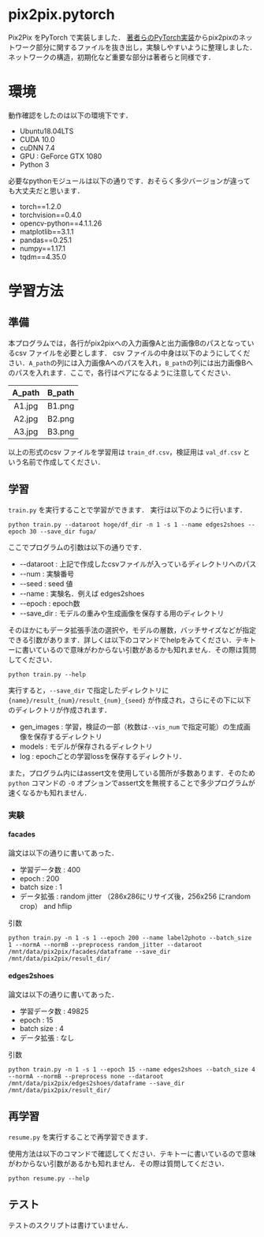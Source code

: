 # pix2pix.pytorch
Pix2Pix をPyTorch で実装しました．
[著者らのPyTorch実装](https://github.com/junyanz/pytorch-CycleGAN-and-pix2pix)からpix2pixのネットワーク部分に関するファイルを抜き出し，実験しやすいように整理しました．ネットワークの構造，初期化など重要な部分は著者らと同様です．

# 環境
動作確認をしたのは以下の環境下です．

- Ubuntu18.04LTS
- CUDA 10.0
- cuDNN 7.4
- GPU : GeForce GTX 1080
- Python 3

必要なpythonモジュールは以下の通りです．おそらく多少バージョンが違っても大丈夫だと思います．

- torch==1.2.0
- torchvision==0.4.0
- opencv-python==4.1.1.26
- matplotlib==3.1.1
- pandas==0.25.1
- numpy==1.17.1
- tqdm==4.35.0

# 学習方法
## 準備
本プログラムでは，各行がpix2pixへの入力画像Aと出力画像Bのパスとなっているcsv ファイルを必要とします．
csv ファイルの中身は以下のようにしてください．`A_path`の列には入力画像Aへのパスを入れ，`B_path`の列には出力画像Bへのパスを入れます．ここで，各行はペアになるように注意してください．

| A_path | B_path |
|:----:|:----|
|A1.jpg | B1.png|
|A2.jpg | B2.png|
|A3.jpg | B3.png|

以上の形式のcsv ファイルを学習用は `train_df.csv`，検証用は `val_df.csv` という名前で作成してください．

## 学習
`train.py` を実行することで学習ができます．
実行は以下のように行います．

```
python train.py --dataroot hoge/df_dir -n 1 -s 1 --name edges2shoes --epoch 30 --save_dir fuga/
```

ここでプログラムの引数は以下の通りです．
- --dataroot : 上記で作成したcsvファイルが入っているディレクトリへのパス
- --num : 実験番号
- --seed : seed 値
- --name : 実験名．例えば edges2shoes
- --epoch : epoch数
- --save_dir : モデルの重みや生成画像を保存する用のディレクトリ

そのほかにもデータ拡張手法の選択や，モデルの層数，バッチサイズなどが指定できる引数があります．詳しくは以下のコマンドでhelpをみてください．テキトーに書いているので意味がわからない引数があるかも知れません．その際は質問してください．
```
python train.py --help
```

実行すると，`--save_dir` で指定したディレクトリに`{name}/result_{num}/result_{num}_{seed}` が作成され，さらにその下に以下のディレクトリが作成されます．
- gen_images : 学習，検証の一部（枚数は`--vis_num` で指定可能）の生成画像を保存するディレクトリ
- models : モデルが保存されるディレクトリ
- log : epochごとの学習lossを保存するディレクトリ．

また，プログラム内にはassert文を使用している箇所が多数あります．そのため `python` コマンドの `-O` オプションでassert文を無視することで多少プログラムが速くなるかも知れません．

### 実験
#### facades
論文は以下の通りに書いてあった．
- 学習データ数 : 400
- epoch : 200
- batch size : 1
- データ拡張 : random jitter （286x286にリサイズ後，256x256 にrandom crop） and hflip

引数
```
python train.py -n 1 -s 1 --epoch 200 --name label2photo --batch_size 1 --normA --normB --preprocess random_jitter --dataroot /mnt/data/pix2pix/facades/dataframe --save_dir /mnt/data/pix2pix/result_dir/
```
#### edges2shoes
論文は以下の通りに書いてあった．
- 学習データ数 : 49825
- epoch : 15
- batch size : 4
- データ拡張 : なし

引数
```
python train.py -n 1 -s 1 --epoch 15 --name edges2shoes --batch_size 4 --normA --normB --preprocess none --dataroot /mnt/data/pix2pix/edges2shoes/dataframe --save_dir /mnt/data/pix2pix/result_dir/
```
## 再学習
`resume.py` を実行することで再学習できます．

使用方法は以下のコマンドで確認してください．テキトーに書いているので意味がわからない引数があるかも知れません．その際は質問してください．

```
python resume.py --help
```

## テスト
テストのスクリプトは書けていません．
